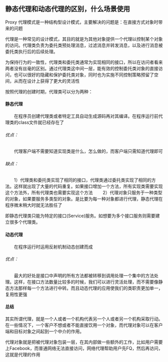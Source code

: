 ## 静态代理和动态代理的区别，什么场景使用

Proxy 代理模式是一种结构型设计模式，主要解决的问题是：在直接方式对象时带来的问题

代理是一种常见的设计模式，其目的就是为其他对象提供一个代理以控制某个对象的访问。代理类负责为委托类预处理消息，过滤消息并转发消息，以及进行消息被委托类执行后的后续处理。

为保持行为的一致性，代理类和委托类通常为实现相同的接口，所以在访问者看来两者没有丝毫的区别。通过代理类这中间一层，能有效的控制委托类对象的直接访问，也可以很好的隐藏和保护委托类对象，同时也为实施不同控制策略预留了空间，从而在设计上获得了更大的灵活性

按照代理的创建时期，代理类可以分为两种：

#### 静态代理
&emsp;&emsp;在程序员创建代理类或者特定工具自动生成源码再对其编译。在程序运行前代理类的class文件就已经存在了

###### 优点：
&emsp;&emsp;代理客户端不需要知道实现类是什么，怎么做的，而客户端只需知道代理即可

###### 缺点：
&emsp;&emsp;1）代理类和委托类实现了相同的接口，代理类通过委托类实现了相同的方法。这样就出现了大量的代码重复。如果接口增加一个方法，所有实现类需要实现这个方法外，所有代理类也需要实现这个方法
&emsp;&emsp;2）代理对象只服务于一种类型的对象，如果要服务多类型的对象。是比要为每一种对象都进行代理，静态代理在程序微末稍大时就无法胜任了

即静态代理类只能为特定的接口(Service)服务。如想要为多个接口服务则需要建立很多个代理类。

#### 动态代理
&emsp;&emsp;在程序运行时运用反射机制动态创建而成

###### 优点：
&emsp;&emsp;最大的好处是接口中声明的所有方法都被转移到调用处理一个集中的方法处理。这样，在接口方法数量比较多的时候，我们可以进行灵活处理，而不需要像静态方法那样每一个方法进行中转。而且动态代理的应用使我们的类职责更加单一，复用性更强

#### 总结
其实所谓代理，就是一个人或者一个机构代表另一个人或者另一个机构采取行动。在一些情况下，一个客户不想或者不能直接饮用一个对象，而代理对象可以在客户端和目标对象之间起到一个中介的作用。

代理对象就是把被代理对象包装一层，在其内部做一些额外的工作，比如用户需要上Facebook，而普通网络无法直接访问，网络代理帮助用户先FQ，然后再访问，这就是代理的作用